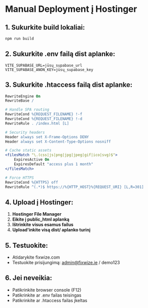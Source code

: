 # Manual Deployment į Hostinger

## 1. Sukurkite build lokaliai:

```bash
npm run build
```

## 2. Sukurkite .env failą dist aplanke:

```env
VITE_SUPABASE_URL=jūsų_supabase_url
VITE_SUPABASE_ANON_KEY=jūsų_supabase_key
```

## 3. Sukurkite .htaccess failą dist aplanke:

```apache
RewriteEngine On
RewriteBase /

# Handle SPA routing
RewriteCond %{REQUEST_FILENAME} !-f
RewriteCond %{REQUEST_FILENAME} !-d
RewriteRule . /index.html [L]

# Security headers
Header always set X-Frame-Options DENY
Header always set X-Content-Type-Options nosniff

# Cache static assets
<filesMatch "\.(css|js|png|jpg|jpeg|gif|ico|svg)$">
    ExpiresActive On
    ExpiresDefault "access plus 1 month"
</filesMatch>

# Force HTTPS
RewriteCond %{HTTPS} off
RewriteRule ^(.*)$ https://%{HTTP_HOST}%{REQUEST_URI} [L,R=301]
```

## 4. Upload į Hostinger:

1. **Hostinger File Manager**
2. **Eikite į public_html aplanką**
3. **Ištrinkite visus esamus failus**
4. **Upload'inkite visą dist/ aplanko turinį**

## 5. Testuokite:

- Atidarykite fixwize.com
- Testuokite prisijungimą: admin@fixwize.ie / demo123

## 6. Jei neveikia:

- Patikrinkite browser console (F12)
- Patikrinkite ar .env failas teisingas
- Patikrinkite ar .htaccess failas įkeltas